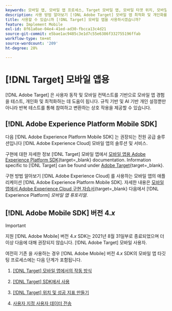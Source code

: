 ```yaml
---
keywords: 모바일 앱, 모바일 앱 프로세스, Target 모바일 앱, 모바일 타겟 위치, 모바일 앱 성공 지표
description: 사용 방법 알아보기 [!DNL Adobe Target] 모바일 앱 최적화 및 개인화를 위해 반복적인 테스트 및 규칙 기반 및 AI 기반 개인화를 사용합니다.
title: 사용할 수 있습니까 [!DNL Target] 모바일 앱을 사용하시겠습니까?
feature: Implement Mobile
exl-id: 8f61a0ae-04e4-41ed-ad30-fbcca13c4d21
source-git-commit: e5bae1ac9485c3e1d7c55e6386f332755196ffab
workflow-type: tm+mt
source-wordcount: '209'
ht-degree: 28%

---
```


# [!DNL Target] 모바일 앱용

[!DNL Adobe Target] 은 사용자 동작 및 모바일 컨텍스트를 기반으로 모바일 앱 경험을 테스트, 개인화 및 최적화하는 데 도움이 됩니다. 규칙 기반 및 AI 기반 개인 설정뿐만 아니라 반복 테스트를 통해 참여하고 변환하는 상호 작용을 제공할 수 있습니다.

## [!DNL Adobe Experience Platform Mobile SDK]

다음 [!DNL Adobe Experience Platform Mobile SDK] 는 권장되는 전원 공급 솔루션입니다 [!DNL Adobe Experience Cloud] 모바일 앱의 솔루션 및 서비스.

구현에 대한 자세한 정보 [!DNL Target] 모바일 앱에서 [모바일 앱용 Adobe Experience Platform SDK](https://developer.adobe.com/client-sdks/documentation/){target=_blank} documentation. Information specific to [!DNL Target] can be found under [Adobe Target](https://developer.adobe.com/client-sdks/documentation/adobe-target/){target=_blank}.

구현 방법 알아보기 [!DNL Adobe Experience Cloud] 를 사용하는 모바일 앱의 애플리케이션 [!DNL Adobe Experience Platform Mobile SDK]. 자세한 내용은 [모바일 앱에서 Adobe Experience Cloud 구현 자습서](https://experienceleague.adobe.com/docs/platform-learn/implement-mobile-sdk/overview.html){target=_blank} 다음에서 [!DNL Experience Platform] *모바일 앱 튜토리얼*.

## [!DNL Adobe Mobile SDK] 버전 4.*x*

>[!IMPORTANT]
>
>지원 [!DNL Adobe Mobile] 버전 4.*x* SDK는 2021년 8월 31일부로 종료되었으며 더 이상 다음에 대해 권장되지 않습니다. [!DNL Adobe Target] 모바일 사용자.
>
>여전히 기존 을 사용하는 경우 [!DNL Adobe Mobile] 버전 4.*x* SDK의 모바일 앱 타깃팅 프로세스에는 다음 단계가 포함됩니다.
>
>1. [ [!DNL Target] 모바일 앱에서의 작동 방식](/help/dev/implement/mobile/how-target-works-mobile-apps.md)
>1. [ [!DNL Target] SDK에서 사용](/help/dev/implement/mobile/enable-target-in-sdk.md)
>
>1. [ [!DNL Target]  위치 및 성공 지표 만들기](/help/dev/implement/mobile/mobile-create-location-and-metric.md)
>
>1. [사용자 지정 사용자 데이터 전송](/help/dev/implement/mobile/mobile-custom-user-data.md)
